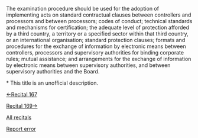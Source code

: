 
The examination procedure should be used for the adoption of implementing acts on standard contractual clauses between controllers and processors and between processors; codes of conduct; technical standards and mechanisms for certification; the adequate level of protection afforded by a third country, a territory or a specified sector within that third country, or an international organisation; standard protection clauses; formats and procedures for the exchange of information by electronic means between controllers, processors and supervisory authorities for binding corporate rules; mutual assistance; and arrangements for the exchange of information by electronic means between supervisory authorities, and between supervisory authorities and the Board.


\* This title is an unofficial description.




[←Recital 167](https://gdpr-info.eu/recitals/no-167/ "167 - Implementing Powers of the Commission")


[Recital 169→](https://gdpr-info.eu/recitals/no-169/ "169 - Immediately Applicable Implementing Acts")


[All recitals](https://gdpr-info.eu/recitals/)

[Report error](https://gdpr-info.eu/gf/?TB_iframe=true&height=306 "Your message")

